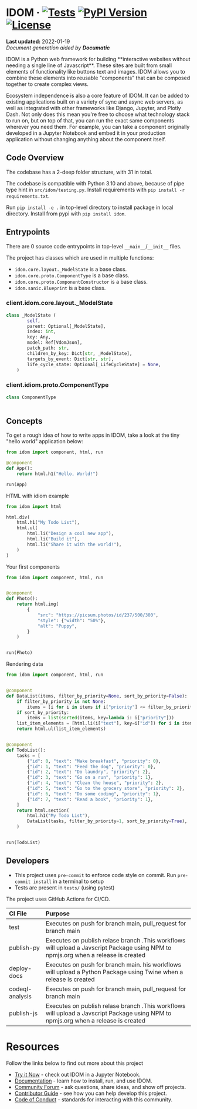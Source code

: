 # IDOM &middot; [![Tests](https://github.com/idom-team/idom/workflows/Test/badge.svg?event=push)](https://github.com/idom-team/idom/actions?query=workflow%3ATest) [![PyPI Version](https://img.shields.io/pypi/v/idom.svg)](https://pypi.python.org/pypi/idom) [![License](https://img.shields.io/badge/License-MIT-purple.svg)](https://github.com/idom-team/idom/blob/main/LICENSE)


**Last updated:** 2022-01-19\
_Document generation aided by **Documatic**_

<ENTER SHORT PROJECT DESCRIPTION>
IDOM is a Python web framework for building **interactive websites without needing a
single line of Javascript**. These sites are built from small elements of functionality
like buttons text and images. IDOM allows you to combine these elements into reusable
"components" that can be composed together to create complex views.

Ecosystem independence is also a core feature of IDOM. It can be added to existing
applications built on a variety of sync and async web servers, as well as integrated
with other frameworks like Django, Jupyter, and Plotly Dash. Not only does this mean
you're free to choose what technology stack to run on, but on top of that, you can run
the exact same components wherever you need them. For example, you can take a component
originally developed in a Jupyter Notebook and embed it in your production application
without changing anything about the component itself.
<!---Documatic-section-group: arch-start--->


<!---Documatic-section-group: arch-end--->

<!---Documatic-section-group: helloworld-start--->


## Code Overview

The codebase has a 2-deep folder structure, with 31 in total.
<!---Documatic-section-helloworld: setup-start--->
The codebase is compatible with Python 3.10 and above, because of pipe type hint in `src/idom/testing.py`.
Install requirements with `pip install -r requirements.txt`.

Run `pip install -e .` in top-level directory to install
package in local directory.
Install from pypi with `pip install idom`.



<!---Documatic-section-helloworld: setup-end--->

<!---Documatic-section-helloworld: entrypoints-start--->


## Entrypoints

There are 0 source code entrypoints in top-level `__main__`/`__init__` files.


<!---Documatic-section-helloworld: entrypoints-end--->

<!---Documatic-section-helloworld: classes-start--->
The project has classes which are used in multiple functions:

* `idom.core.layout._ModelState` is a base class. 
* `idom.core.proto.ComponentType` is a base class. 
* `idom.core.proto.ComponentConstructor` is a base class. 
* `idom.sanic.Blueprint` is a base class. 

### client.idom.core.layout._ModelState

```python
class _ModelState (
        self,
        parent: Optional[_ModelState],
        index: int,
        key: Any,
        model: Ref[VdomJson],
        patch_path: str,
        children_by_key: Dict[str, _ModelState],
        targets_by_event: Dict[str, str],
        life_cycle_state: Optional[_LifeCycleState] = None,
    )
```

### client.idiom.proto.ComponentType

```python
class ComponentType
    
```

<!---Documatic-section-helloworld: classes-end--->

<!---Documatic-section-group: concept-start--->
## Concepts

To get a rough idea of how to write apps in IDOM, take a look at the tiny "hello
world" application below:

```python
from idom import component, html, run

@component
def App():
    return html.h1("Hello, World!")

run(App)
```
HTML with idiom example

```python
from idom import html

html.div(
    html.h1("My Todo List"),
    html.ul(
        html.li("Design a cool new app"),
        html.li("Build it"),
        html.li("Share it with the world!"),
    )
)
```
Your first components

```python
from idom import component, html, run


@component
def Photo():
    return html.img(
        {
            "src": "https://picsum.photos/id/237/500/300",
            "style": {"width": "50%"},
            "alt": "Puppy",
        }
    )


run(Photo)

```

Rendering data
```python
from idom import component, html, run


@component
def DataList(items, filter_by_priority=None, sort_by_priority=False):
    if filter_by_priority is not None:
        items = [i for i in items if i["priority"] <= filter_by_priority]
    if sort_by_priority:
        items = list(sorted(items, key=lambda i: i["priority"]))
    list_item_elements = [html.li(i["text"], key=i["id"]) for i in items]
    return html.ul(list_item_elements)


@component
def TodoList():
    tasks = [
        {"id": 0, "text": "Make breakfast", "priority": 0},
        {"id": 1, "text": "Feed the dog", "priority": 0},
        {"id": 2, "text": "Do laundry", "priority": 2},
        {"id": 3, "text": "Go on a run", "priority": 1},
        {"id": 4, "text": "Clean the house", "priority": 2},
        {"id": 5, "text": "Go to the grocery store", "priority": 2},
        {"id": 6, "text": "Do some coding", "priority": 1},
        {"id": 7, "text": "Read a book", "priority": 1},
    ]
    return html.section(
        html.h1("My Todo List"),
        DataList(tasks, filter_by_priority=1, sort_by_priority=True),
    )


run(TodoList)
```
<!---Documatic-section-group: concept-end--->

<!---Documatic-section-group: helloworld-end--->

<!---Documatic-section-group: dev-start--->


## Developers
<!---Documatic-section-dev: setup-start--->
* This project uses `pre-commit` to enforce code style on commit. Run `pre-commit install` in a terminal to setup
* Tests are present in `tests/` (using pytest)




<!---Documatic-section-dev: setup-end--->

<!---Documatic-section-dev: ci-start--->
The project uses GitHub Actions for CI/CD.

| CI File | Purpose |
|:----|:----|
| test | Executes on push for branch main, pull_request for branch main |
| publish-py |Executes on publish relase branch .This workflows will upload a Javscript Package using NPM to npmjs.org when a release is created |
| deploy-docs | Executes on push for branch main. his workflows will upload a Python Package using Twine when a release is created |
| codeql-analysis | Executes on push for branch main, pull_request for branch main |
| publish-js | Executes on publish relase branch  .This workflows will upload a Javscript Package using NPM to npmjs.org when a release is created |


# Resources

Follow the links below to find out more about this project

- [Try it Now](https://mybinder.org/v2/gh/idom-team/idom-jupyter/main?urlpath=lab/tree/notebooks/introduction.ipynb) - check out IDOM in a Jupyter Notebook.
- [Documentation](https://idom-docs.herokuapp.com/) - learn how to install, run, and use IDOM.
- [Community Forum](https://github.com/idom-team/idom/discussions) - ask questions, share ideas, and show off projects.
- [Contributor Guide](https://idom-docs.herokuapp.com/docs/developing-idom/contributor-guide.html) - see how you can help develop this project.
- [Code of Conduct](https://github.com/idom-team/idom/blob/main/CODE_OF_CONDUCT.md) - standards for interacting with this community.


<!---Documatic-section-dev: ci-end--->

<!---Documatic-section-group: dev-end--->


